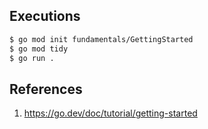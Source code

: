 ## Executions

```bash
$ go mod init fundamentals/GettingStarted
$ go mod tidy
$ go run .
```

## References

1. https://go.dev/doc/tutorial/getting-started
